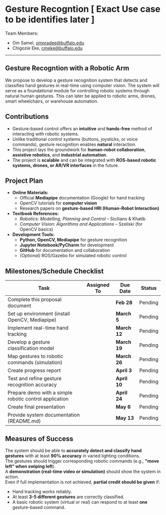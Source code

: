 # Gesture Recogntion [ Exact Use case to be identifies later ]
Team Members:
- Om Samel, ompradee@buffalo.edu
- Chigozie Eke, cmeke@buffalo.edu

--- 

## Gesture Recogntion with a Robotic Arm
We propose to develop a gesture recognition system that detects and classifies hand gestures in real-time using computer vision. The system will serve as a foundational module for controlling robotic systems through natural human gestures. This can later be applied to robotic arms, drones, smart wheelchairs, or warehouse automation.




## Contributions
- Gesture-based control offers an **intuitive** and **hands-free** method of interacting with robotic systems.
- Unlike traditional control systems (buttons, joysticks, or voice commands), gesture recognition enables **natural** interaction.
- This project lays the groundwork for **human-robot collaboration**, **assistive robotics**, and **industrial automation**.
- The project is **scalable** and can be integrated with **ROS-based robotic systems, drones, or AR/VR interfaces** in the future.

## Project Plan
- **Online Materials:**
  - Official **Mediapipe** documentation (Google) for hand tracking  
  - OpenCV tutorials for **computer vision**  
  - Research papers on **gesture-based HRI (Human-Robot Interaction)**  
- **Textbook References:**
  - *Robotics: Modelling, Planning and Control* – Siciliano & Khatib  
  - *Computer Vision: Algorithms and Applications* – Szeliski (for OpenCV basics)  
- **Development Tools:**
  - **Python, OpenCV, Mediapipe** for gesture recognition  
  - **Jupyter Notebook/PyCharm** for development  
  - **GitHub** for documentation and collaboration  
  - *(Optional)* ROS/Gazebo for simulated robotic control 

## Milestones/Schedule Checklist
| **Task** | **Assigned To** | **Due Date** | **Status** |
|----------|---------------|-------------|------------|
| Complete this proposal document |  | **Feb 28** |Pending |
| Set up environment (install OpenCV, Mediapipe) |  | **March 5** | Pending |
| Implement real-time hand tracking |  | **March 12** | Pending |
| Develop a gesture classification model |  | **March 19** | Pending |
| Map gestures to robotic commands (simulation) |  | **March 26** | Pending |
| Create progress report |  | **April 3** | Pending |
| Test and refine gesture recognition accuracy |  | **April 10** | Pending |
| Prepare demo with a simple robotic control application |  | **April 24** | Pending |
| Create final presentation |  | **May 6** | Pending |
| Provide system documentation (README.md) |  | **May 13** | Pending |


## Measures of Success
The system should be able to **accurately detect and classify hand gestures** with at least **90% accuracy** in varied lighting conditions.  
The gestures should trigger corresponding robotic commands (e.g., **"move left" when swiping left**).  
A **demonstration (real-time video or simulation)** should show the system in action.  
Even if full implementation is not achieved, **partial credit should be given** if:  
   - Hand tracking works reliably.  
   - At least **3-5 different gestures** are correctly classified.  
   - A basic robotic system (virtual or real) can respond to at least **one** gesture-based command.  
